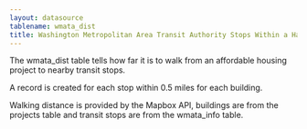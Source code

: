 ```yaml
---
layout: datasource
tablename: wmata_dist
title: Washington Metropolitan Area Transit Authority Stops Within a Half Mile Walk
---
```


The wmata_dist table tells how far it is to walk from an affordable housing project to nearby transit stops. 

A record is created for each stop within 0.5 miles for each building. 

Walking distance is provided by the Mapbox API, buildings are from the projects table and transit stops are from the wmata_info table. 